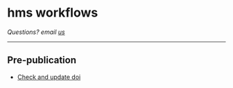 # hms workflows

*Questions? email [us](mailto:hms@mediastudies.press)*

***

## Pre-publication

* [Check and update doi](/workflows/check-and-update-doi.md)
